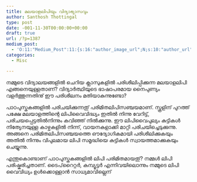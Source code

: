 ```yaml
---
title: മലയാളലിപിയും വിദ്യാഭ്യാസവും
author: Santhosh Thottingal
type: post
date: -001-11-30T00:00:00+00:00
draft: true
url: /?p=1387
medium_post:
  - 'O:11:"Medium_Post":11:{s:16:"author_image_url";N;s:10:"author_url";N;s:11:"byline_name";N;s:12:"byline_email";N;s:10:"cross_link";s:2:"no";s:2:"id";N;s:21:"follower_notification";s:3:"yes";s:7:"license";s:11:"cc-40-by-sa";s:14:"publication_id";s:2:"-1";s:6:"status";s:6:"public";s:3:"url";N;}'
categories:
  - Misc

---
```

നമ്മുടെ വിദ്യാലയങ്ങളിൽ ചെറിയ ക്ലാസുകളിൽ പരിശീലിപ്പിക്കുന്ന മലയാളലിപി എങ്ങനെയുള്ളതാണ്? വിദ്യാർത്ഥിയുടെ ഭാഷാപരമായ നൈപുണ്യം വളർത്തുന്നതിനു് ഈ പരിശീലനം മതിയാകുന്നുണ്ടോ?

പാഠപുസ്തകങ്ങളിൽ പരിചയിക്കുന്നതു് പരിമിതലിപിസഞ്ചയമാണ്. സ്കൂളിന് പുറത്ത് പക്ഷേ മലയാളത്തിന്റെ ലിപിവൈവിദ്ധ്യം ഇതിൽ നിന്നു വേറിട്ട്, പരിചയപ്പെട്ടതിൽനിന്നും കവിഞ്ഞ് നിൽക്കുന്നു. ഈ ലിപിവൈപുല്യം കുട്ടികൾ നിത്യേനയുള്ള കാഴ്ചകളിൽ നിന്ന്, വായനകളാക്കി മാറ്റി പരിചയിച്ചെടുക്കുന്നു. അങ്ങനെ പരിമിതലിപിസഞ്ചയത്തെ ഔദ്യോഗികമായി പരിശീലിക്കുകയും അതിൽ നിന്നും വിപുലമായ ലിപി സമൃദ്ധിയെ കുട്ടികൾ സ്വായത്തമാക്കുകയും ചെയ്യുന്നു.

എന്തുകൊണ്ടാണ് പാഠപുസ്തകങ്ങളിൽ ലിപി പരിമിതമായതു്? നമ്മൾ ലിപി പരിഷ്കരിച്ചതാണ്. ടൈപ്‌റൈറ്റർ, കമ്പ്യൂട്ടർ എന്നിവയിലൊന്നും നമ്മുടെ ലിപി വൈവിധ്യം ഉൾക്കൊള്ളാൻ സാധ്യമാവില്ലെന്